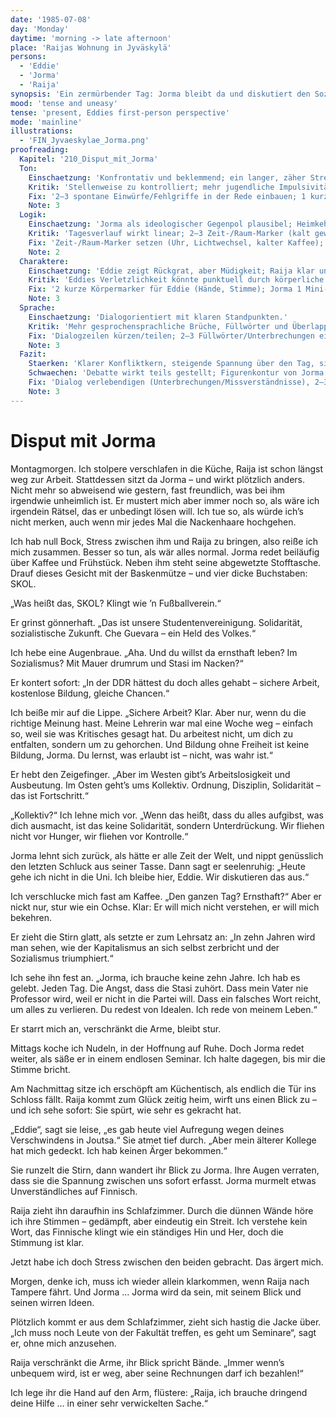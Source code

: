 ```yaml
---
date: '1985-07-08'
day: 'Monday'
daytime: 'morning -> late afternoon'
place: 'Raijas Wohnung in Jyväskylä'
persons:
  - 'Eddie'
  - 'Jorma'
  - 'Raija'
synopsis: 'Ein zermürbender Tag: Jorma bleibt da und diskutiert den Sozialismus gegen Eddies DDR-Erfahrung; abends streiten Raija und Jorma – danach bittet Eddie Raija um Hilfe.'
mood: 'tense and uneasy'
tense: 'present, Eddies first-person perspective'
mode: 'mainline'
illustrations:
  - 'FIN_Jyvaeskylae_Jorma.png'
proofreading:
  Kapitel: '210_Disput_mit_Jorma'
  Ton:
    Einschaetzung: 'Konfrontativ und beklemmend; ein langer, zäher Streittag mit kurzer Entlastung am Abend.'
    Kritik: 'Stellenweise zu kontrolliert; mehr jugendliche Impulsivität (Hader, Ausrutscher, sarkastische Einwürfe) würde die Unmittelbarkeit erhöhen.'
    Fix: '2–3 spontane Einwürfe/Fehlgriffe in der Rede einbauen; 1 kurzer „Atem“-Moment vor der abendlichen Entlastung; einzelne Sätze verkürzen.'
    Note: 3
  Logik:
    Einschaetzung: 'Jorma als ideologischer Gegenpol plausibel; Heimkehr Raijas löst zweiten Konflikt aus.'
    Kritik: 'Tagesverlauf wirkt linear; 2–3 Zeit-/Raum-Marker (kalt gewordener Kaffee, Uhrtickern, Straßenlärm) könnten Dauer und Eskalationskurve fühlbarer machen.'
    Fix: 'Zeit-/Raum-Marker setzen (Uhr, Lichtwechsel, kalter Kaffee); kleine Unterbrechung durch Außengeräusch als Eskalationssprung.'
    Note: 2
  Charaktere:
    Einschaetzung: 'Eddie zeigt Rückgrat, aber Müdigkeit; Raija klar und handlungsorientiert; Jorma als streitlustiger Aktivist.'
    Kritik: 'Eddies Verletzlichkeit könnte punktuell durch körperliche Reaktionen durchscheinen (trockener Mund, zittrige Hände); Jorma 1 Nuance geben (kurzes Eingeständnis, nervöses Detail), um ihn weniger schablonenhaft wirken zu lassen.'
    Fix: '2 kurze Körpermarker für Eddie (Hände, Stimme); Jorma 1 Mini-Geste (z. B. nestelt an Tasse, weicht Blick aus) als Ambivalenz.'
    Note: 3
  Sprache:
    Einschaetzung: 'Dialogorientiert mit klaren Standpunkten.'
    Kritik: 'Mehr gesprochensprachliche Brüche, Füllwörter und Überlappungen („äh“, „warte, nein…“) einbauen; längere Thesen in kürzere Stöße teilen.'
    Fix: 'Dialogzeilen kürzen/teilen; 2–3 Füllwörter/Unterbrechungen einstreuen; 1–2 überlange Sätze streichen.'
    Note: 3
  Fazit:
    Staerken: 'Klarer Konfliktkern, steigende Spannung über den Tag, sinnvolle Brücke zur Bitte um Hilfe.'
    Schwaechen: 'Debatte wirkt teils gestellt; Figurenkontur von Jorma begrenzt.'
    Fix: 'Dialog verlebendigen (Unterbrechungen/Missverständnisse), 2–3 Zeit-/Sinnesmarker, kleine Verletzlichkeitsmomente für Eddie, eine Nuance für Jorma.'
    Note: 3
---
```


# Disput mit Jorma

Montagmorgen. Ich stolpere verschlafen in die Küche, Raija ist schon längst weg
zur Arbeit. Stattdessen sitzt da Jorma – und wirkt plötzlich anders. Nicht mehr
so abweisend wie gestern, fast freundlich, was bei ihm irgendwie unheimlich ist.
Er mustert mich aber immer noch so, als wäre ich irgendein Rätsel, das er
unbedingt lösen will. Ich tue so, als würde ich’s nicht merken, auch wenn mir
jedes Mal die Nackenhaare hochgehen.

Ich hab null Bock, Stress zwischen ihm und Raija zu bringen, also reiße ich mich
zusammen. Besser so tun, als wär alles normal. Jorma redet beiläufig über Kaffee
und Frühstück. Neben ihm steht seine abgewetzte Stofftasche. Drauf dieses
Gesicht mit der Baskenmütze – und vier dicke Buchstaben: SKOL.

„Was heißt das, SKOL? Klingt wie ’n Fußballverein.“

Er grinst gönnerhaft. „Das ist unsere Studentenvereinigung. Solidarität,
sozialistische Zukunft. Che Guevara – ein Held des Volkes.“

Ich hebe eine Augenbraue. „Aha. Und du willst da ernsthaft leben? Im
Sozialismus? Mit Mauer drumrum und Stasi im Nacken?“

Er kontert sofort: „In der DDR hättest du doch alles gehabt – sichere Arbeit,
kostenlose Bildung, gleiche Chancen.“

Ich beiße mir auf die Lippe. „Sichere Arbeit? Klar. Aber nur, wenn du die
richtige Meinung hast. Meine Lehrerin war mal eine Woche weg – einfach so, weil
sie was Kritisches gesagt hat. Du arbeitest nicht, um dich zu entfalten, sondern
um zu gehorchen. Und Bildung ohne Freiheit ist keine Bildung, Jorma. Du lernst,
was erlaubt ist – nicht, was wahr ist.“

Er hebt den Zeigefinger. „Aber im Westen gibt’s Arbeitslosigkeit und Ausbeutung.
Im Osten geht’s ums Kollektiv. Ordnung, Disziplin, Solidarität – das ist
Fortschritt.“

„Kollektiv?“ Ich lehne mich vor. „Wenn das heißt, dass du alles aufgibst, was
dich ausmacht, ist das keine Solidarität, sondern Unterdrückung. Wir fliehen
nicht vor Hunger, wir fliehen vor Kontrolle.“

Jorma lehnt sich zurück, als hätte er alle Zeit der Welt, und nippt genüsslich
den letzten Schluck aus seiner Tasse. Dann sagt er seelenruhig: „Heute gehe ich
nicht in die Uni. Ich bleibe hier, Eddie. Wir diskutieren das aus.“

Ich verschlucke mich fast am Kaffee. „Den ganzen Tag? Ernsthaft?“ Aber er nickt
nur, stur wie ein Ochse. Klar: Er will mich nicht verstehen, er will mich
bekehren.

Er zieht die Stirn glatt, als setzte er zum Lehrsatz an: „In zehn Jahren wird
man sehen, wie der Kapitalismus an sich selbst zerbricht und der Sozialismus
triumphiert.“

Ich sehe ihn fest an. „Jorma, ich brauche keine zehn Jahre. Ich hab es gelebt.
Jeden Tag. Die Angst, dass die Stasi zuhört. Dass mein Vater nie Professor wird,
weil er nicht in die Partei will. Dass ein falsches Wort reicht, um alles zu
verlieren. Du redest von Idealen. Ich rede von meinem Leben.“

Er starrt mich an, verschränkt die Arme, bleibt stur.

Mittags koche ich Nudeln, in der Hoffnung auf Ruhe. Doch Jorma redet weiter, als
säße er in einem endlosen Seminar. Ich halte dagegen, bis mir die Stimme bricht.

Am Nachmittag sitze ich erschöpft am Küchentisch, als endlich die Tür ins
Schloss fällt. Raija kommt zum Glück zeitig heim, wirft uns einen Blick zu – und
ich sehe sofort: Sie spürt, wie sehr es gekracht hat.

„Eddie“, sagt sie leise, „es gab heute viel Aufregung wegen deines Verschwindens
in Joutsa.“ Sie atmet tief durch. „Aber mein älterer Kollege hat mich gedeckt.
Ich hab keinen Ärger bekommen.“

Sie runzelt die Stirn, dann wandert ihr Blick zu Jorma. Ihre Augen verraten,
dass sie die Spannung zwischen uns sofort erfasst. Jorma murmelt etwas
Unverständliches auf Finnisch.

Raija zieht ihn daraufhin ins Schlafzimmer. Durch die dünnen Wände höre ich ihre
Stimmen – gedämpft, aber eindeutig ein Streit. Ich verstehe kein Wort, das
Finnische klingt wie ein ständiges Hin und Her, doch die Stimmung ist klar.

Jetzt habe ich doch Stress zwischen den beiden gebracht. Das ärgert mich.

Morgen, denke ich, muss ich wieder allein klarkommen, wenn Raija nach Tampere
fährt. Und Jorma … Jorma wird da sein, mit seinem Blick und seinen wirren Ideen.

Plötzlich kommt er aus dem Schlafzimmer, zieht sich hastig die Jacke über. „Ich
muss noch Leute von der Fakultät treffen, es geht um Seminare“, sagt er, ohne
mich anzusehen.

Raija verschränkt die Arme, ihr Blick spricht Bände. „Immer wenn’s unbequem
wird, ist er weg, aber seine Rechnungen darf ich bezahlen!“

Ich lege ihr die Hand auf den Arm, flüstere: „Raija, ich brauche dringend deine
Hilfe … in einer sehr verwickelten Sache.“
